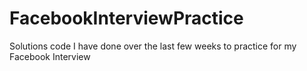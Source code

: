 # FacebookInterviewPractice
Solutions code I have done over the last few weeks to practice for my Facebook Interview
